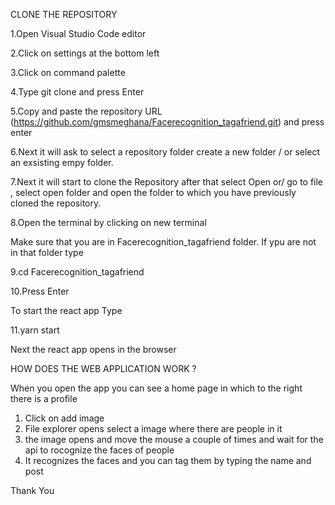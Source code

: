 CLONE THE REPOSITORY

1.Open Visual Studio Code editor

2.Click on settings at the bottom left

3.Click on command palette

4.Type git clone and press Enter

5.Copy and paste the repository URL (https://github.com/gmsmeghana/Facerecognition_tagafriend.git) and press enter

6.Next it will ask to select a repository folder create a new folder / or select an exsisting empy folder.

7.Next it will start to clone the Repository after that select Open or/ go to file , select open folder and open the folder to which you have previously cloned the repository.

8.Open the terminal by clicking on new terminal

Make sure that you are in Facerecognition_tagafriend folder. If ypu are not in that folder  type 

9.cd Facerecognition_tagafriend

10.Press Enter

To start the react app Type

11.yarn start

Next the react app opens in the browser

HOW DOES THE WEB APPLICATION WORK ?

When you open the app you can see a home page in which to the right there is a profile 

1. Click on add image 
2. File explorer opens select a image where there are people in it 
3. the image opens and move the mouse a couple of times and wait for the api to rocognize the faces of people 
4. It recognizes the faces and you can tag them by typing the name and post

Thank You


